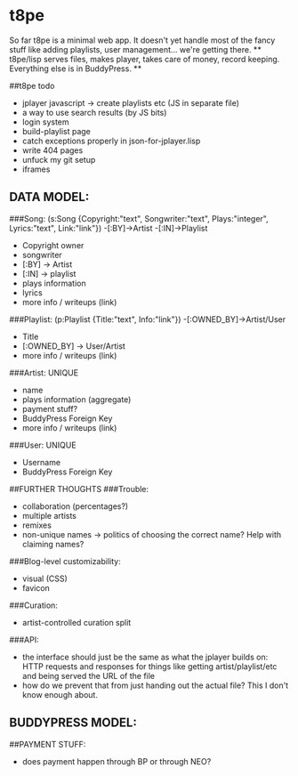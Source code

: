 # t8pe 

So far t8pe is a minimal web app. It doesn't yet handle most of the fancy stuff like adding playlists, user management... we're getting there. 
**  t8pe/lisp serves files, makes player, takes care of money, record
keeping. Everything else is in BuddyPress. **

##t8pe todo

- jplayer javascript -> create playlists etc (JS in separate file)
- a way to use search results (by JS bits)
- login system
- build-playlist page
- catch exceptions properly in json-for-jplayer.lisp
- write 404 pages
- unfuck my git setup
- iframes

## DATA MODEL: 
###Song:
(s:Song {Copyright:"text", Songwriter:"text", Plays:"integer",
Lyrics:"text", Link:"link"}) -[:BY]->Artist -[:IN]->Playlist

- Copyright owner
- songwriter
- [:BY] -> Artist
- [:IN] -> playlist
- plays information
- lyrics
- more info / writeups (link)

###Playlist:
(p:Playlist {Title:"text", Info:"link"}) -[:OWNED_BY]->Artist/User

- Title
- [:OWNED_BY] -> User/Artist
- more info / writeups (link)

###Artist: UNIQUE
- name
- plays information (aggregate)
- payment stuff?
- BuddyPress Foreign Key
- more info / writeups (link)

###User: UNIQUE
- Username
- BuddyPress Foreign Key

##FURTHER THOUGHTS 
###Trouble:
- collaboration (percentages?)
- multiple artists
- remixes
- non-unique names -> politics of choosing the correct name? Help with
claiming names?

###Blog-level customizability:
- visual (CSS)
- favicon

###Curation:
- artist-controlled curation split

###API:
- the interface should just be the same as what the jplayer builds on:
  HTTP requests and responses for things like getting
  artist/playlist/etc and being served the URL of the file
- how do we prevent that from just handing out the actual file? This I
  don't know enough about.

## BUDDYPRESS MODEL:

##PAYMENT STUFF:
- does payment happen through BP or through NEO?


